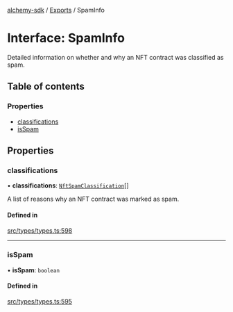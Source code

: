 [alchemy-sdk](../README.md) / [Exports](../modules.md) / SpamInfo

# Interface: SpamInfo

Detailed information on whether and why an NFT contract was classified as spam.

## Table of contents

### Properties

- [classifications](SpamInfo.md#classifications)
- [isSpam](SpamInfo.md#isspam)

## Properties

### classifications

• **classifications**: [`NftSpamClassification`](../enums/NftSpamClassification.md)[]

A list of reasons why an NFT contract was marked as spam.

#### Defined in

[src/types/types.ts:598](https://github.com/alchemyplatform/alchemy-sdk-js/blob/e62e5c7/src/types/types.ts#L598)

___

### isSpam

• **isSpam**: `boolean`

#### Defined in

[src/types/types.ts:595](https://github.com/alchemyplatform/alchemy-sdk-js/blob/e62e5c7/src/types/types.ts#L595)
